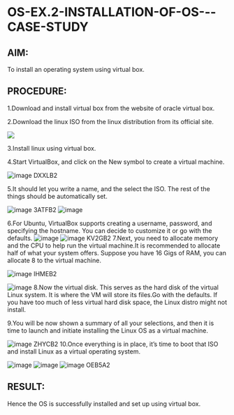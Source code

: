 # OS-EX.2-INSTALLATION-OF-OS---CASE-STUDY

## AIM:
To install an operating system using virtual box.
## PROCEDURE:

1.Download and install virtual box from the website of oracle virtual box.

2.Download the linux ISO from the linux distribution from its official site.


![](https://www.google.com/imgres?imgurl=https%3A%2F%2Fwww.wizcase.com%2Fwp-content%2Fuploads%2F2022%2F06%2FGet-Kali-Linux-from-MS-store-autoresized41reY.jpg&tbnid=NvCbw9lRgeT0hM&vet=12ahUKEwjP44SV06uBAxWlkWMGHUOHD_IQMyhhegUIARC6Ag..i&imgrefurl=https%3A%2F%2Fwww.wizcase.com%2Fdownload%2Fkali-linux%2F&docid=0-meNmumHTo6QM&w=650&h=282&q=kali%20linux%20download&client=firefox-b-e&ved=2ahUKEwjP44SV06uBAxWlkWMGHUOHD_IQMyhhegUIARC6Ag)

3.Install linux using virtual box.

4.Start VirtualBox, and click on the New symbol to create a virtual machine.

![image DXXLB2](https://github.com/praveenst13/OS-EX.2-INSTALLATION-OF-OS---CASE-STUDY/assets/118787793/901571cf-4545-4883-9279-de43c5f6da4a)

5.It should let you write a name, and the select the ISO. The rest of the things
should be automatically set.

![image 3ATFB2](https://github.com/praveenst13/OS-EX.2-INSTALLATION-OF-OS---CASE-STUDY/assets/118787793/c1890e07-240d-4f48-86a6-b695a95b09bd)
![image](https://github.com/praveenst13/OS-EX.2-INSTALLATION-OF-OS---CASE-STUDY/assets/118787793/3016dcf3-c1fe-419b-bb87-9623f7671c1e)

6.For Ubuntu, VirtualBox supports creating a username, password, and
specifying the hostname. You can decide to customize it or go with the
defaults.
![image](https://github.com/praveenst13/OS-EX.2-INSTALLATION-OF-OS---CASE-STUDY/assets/118787793/7f5a6a1b-afa2-40bb-9288-549bddaa60fb)
![image KV2GB2](https://github.com/praveenst13/OS-EX.2-INSTALLATION-OF-OS---CASE-STUDY/assets/118787793/acf552cd-7abf-445a-9019-aff0963449a1)
7.Next, you need to allocate memory and the CPU to help run the virtual
machine.It is recommended to allocate half of what your system offers.
Suppose you have 16 Gigs of RAM, you can allocate 8 to the virtual machine.

![image IHMEB2](https://github.com/praveenst13/OS-EX.2-INSTALLATION-OF-OS---CASE-STUDY/assets/118787793/f2a3dd31-81bd-4bc5-b671-ce810dcdcc11)

![image](https://github.com/praveenst13/OS-EX.2-INSTALLATION-OF-OS---CASE-STUDY/assets/118787793/9e1383aa-0892-4bbd-841b-bea9d43c7971)
8.Now the virtual disk. This serves as the hard disk of the virtual Linux system.
It is where the VM will store its files.Go with the defaults. If you have too much
of less virtual hard disk space, the Linux distro might not install.

9.You will be now shown a summary of all your selections, and then it is time
to launch and initiate installing the Linux OS as a virtual machine.

![image ZHYCB2](https://github.com/praveenst13/OS-EX.2-INSTALLATION-OF-OS---CASE-STUDY/assets/118787793/bb743be0-22d1-46b7-890b-92228d6b54ce)
10.Once everything is in place, it’s time to boot that ISO and install Linux as a
virtual operating system.

![image](https://github.com/praveenst13/OS-EX.2-INSTALLATION-OF-OS---CASE-STUDY/assets/118787793/655744b8-4026-4822-85f0-d856fc711da6)
![image](https://github.com/praveenst13/OS-EX.2-INSTALLATION-OF-OS---CASE-STUDY/assets/118787793/c85de272-3830-44f8-97d2-1bf4e82065e6)
![image OEB5A2](https://github.com/praveenst13/OS-EX.2-INSTALLATION-OF-OS---CASE-STUDY/assets/118787793/ecb12a72-b434-4e18-ae94-1003d6138b97)


## RESULT:
Hence the OS is successfully installed and set up using virtual box.
